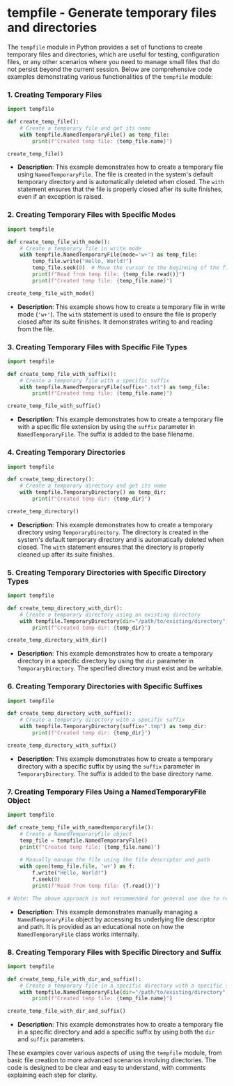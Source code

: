 # tempfile - Generate temporary files and directories

The `tempfile` module in Python provides a set of functions to create temporary files and directories, which are useful for testing, configuration files, or any other scenarios where you need to manage small files that do not persist beyond the current session. Below are comprehensive code examples demonstrating various functionalities of the `tempfile` module:

### 1. Creating Temporary Files

```python
import tempfile

def create_temp_file():
    # Create a temporary file and get its name
    with tempfile.NamedTemporaryFile() as temp_file:
        print(f"Created temp file: {temp_file.name}")

create_temp_file()
```

- **Description**: This example demonstrates how to create a temporary file using `NamedTemporaryFile`. The file is created in the system's default temporary directory and is automatically deleted when closed. The `with` statement ensures that the file is properly closed after its suite finishes, even if an exception is raised.

### 2. Creating Temporary Files with Specific Modes

```python
import tempfile

def create_temp_file_with_mode():
    # Create a temporary file in write mode
    with tempfile.NamedTemporaryFile(mode='w+') as temp_file:
        temp_file.write("Hello, World!")
        temp_file.seek(0)  # Move the cursor to the beginning of the file
        print(f"Read from temp file: {temp_file.read()}")
        print(f"Created temp file: {temp_file.name}")

create_temp_file_with_mode()
```

- **Description**: This example shows how to create a temporary file in write mode (`'w+'`). The `with` statement is used to ensure the file is properly closed after its suite finishes. It demonstrates writing to and reading from the file.

### 3. Creating Temporary Files with Specific File Types

```python
import tempfile

def create_temp_file_with_suffix():
    # Create a temporary file with a specific suffix
    with tempfile.NamedTemporaryFile(suffix=".txt") as temp_file:
        print(f"Created temp file: {temp_file.name}")

create_temp_file_with_suffix()
```

- **Description**: This example demonstrates how to create a temporary file with a specific file extension by using the `suffix` parameter in `NamedTemporaryFile`. The suffix is added to the base filename.

### 4. Creating Temporary Directories

```python
import tempfile

def create_temp_directory():
    # Create a temporary directory and get its name
    with tempfile.TemporaryDirectory() as temp_dir:
        print(f"Created temp dir: {temp_dir}")

create_temp_directory()
```

- **Description**: This example demonstrates how to create a temporary directory using `TemporaryDirectory`. The directory is created in the system's default temporary directory and is automatically deleted when closed. The `with` statement ensures that the directory is properly cleaned up after its suite finishes.

### 5. Creating Temporary Directories with Specific Directory Types

```python
import tempfile

def create_temp_directory_with_dir():
    # Create a temporary directory using an existing directory
    with tempfile.TemporaryDirectory(dir="/path/to/existing/directory") as temp_dir:
        print(f"Created temp dir: {temp_dir}")

create_temp_directory_with_dir()
```

- **Description**: This example demonstrates how to create a temporary directory in a specific directory by using the `dir` parameter in `TemporaryDirectory`. The specified directory must exist and be writable.

### 6. Creating Temporary Directories with Specific Suffixes

```python
import tempfile

def create_temp_directory_with_suffix():
    # Create a temporary directory with a specific suffix
    with tempfile.TemporaryDirectory(suffix=".tmp") as temp_dir:
        print(f"Created temp dir: {temp_dir}")

create_temp_directory_with_suffix()
```

- **Description**: This example demonstrates how to create a temporary directory with a specific suffix by using the `suffix` parameter in `TemporaryDirectory`. The suffix is added to the base directory name.

### 7. Creating Temporary Files Using a NamedTemporaryFile Object

```python
import tempfile

def create_temp_file_with_namedtemporaryfile():
    # Create a NamedTemporaryFile object
    temp_file = tempfile.NamedTemporaryFile()
    print(f"Created temp file: {temp_file.name}")
    
    # Manually manage the file using the file descriptor and path
    with open(temp_file.file, 'w+') as f:
        f.write("Hello, World!")
        f.seek(0)
        print(f"Read from temp file: {f.read()}")

# Note: The above approach is not recommended for general use due to resource management issues.
```

- **Description**: This example demonstrates manually managing a `NamedTemporaryFile` object by accessing its underlying file descriptor and path. It is provided as an educational note on how the `NamedTemporaryFile` class works internally.

### 8. Creating Temporary Files with Specific Directory and Suffix

```python
import tempfile

def create_temp_file_with_dir_and_suffix():
    # Create a temporary file in a specific directory with a specific suffix
    with tempfile.NamedTemporaryFile(dir="/path/to/existing/directory", suffix=".log") as temp_file:
        print(f"Created temp file: {temp_file.name}")

create_temp_file_with_dir_and_suffix()
```

- **Description**: This example demonstrates how to create a temporary file in a specific directory and add a specific suffix by using both the `dir` and `suffix` parameters.

These examples cover various aspects of using the `tempfile` module, from basic file creation to more advanced scenarios involving directories. The code is designed to be clear and easy to understand, with comments explaining each step for clarity.
